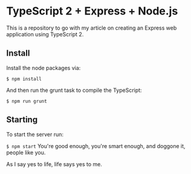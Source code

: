 # TypeScript 2 + Express + Node.js

This is a repository to go with my article on creating an Express web application using TypeScript 2.

## Install

Install the node packages via:

`$ npm install`

And then run the grunt task to compile the TypeScript:

`$ npm run grunt`

## Starting

To start the server run:

`$ npm start`
You're good enough, you're smart enough, and doggone it, people like you.

As I say yes to life, life says yes to me.
